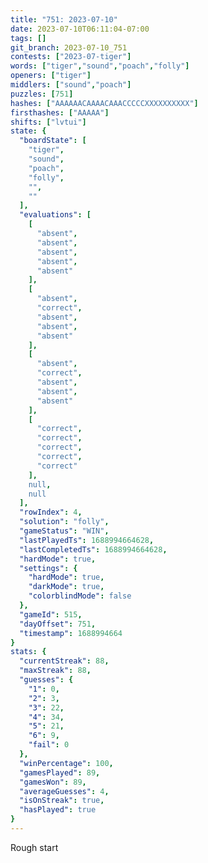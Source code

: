 ```yaml
---
title: "751: 2023-07-10"
date: 2023-07-10T06:11:04-07:00
tags: []
git_branch: 2023-07-10_751
contests: ["2023-07-tiger"]
words: ["tiger","sound","poach","folly"]
openers: ["tiger"]
middlers: ["sound","poach"]
puzzles: [751]
hashes: ["AAAAAACAAAACAAACCCCCXXXXXXXXXX"]
firsthashes: ["AAAAA"]
shifts: ["lvtui"]
state: {
  "boardState": [
    "tiger",
    "sound",
    "poach",
    "folly",
    "",
    ""
  ],
  "evaluations": [
    [
      "absent",
      "absent",
      "absent",
      "absent",
      "absent"
    ],
    [
      "absent",
      "correct",
      "absent",
      "absent",
      "absent"
    ],
    [
      "absent",
      "correct",
      "absent",
      "absent",
      "absent"
    ],
    [
      "correct",
      "correct",
      "correct",
      "correct",
      "correct"
    ],
    null,
    null
  ],
  "rowIndex": 4,
  "solution": "folly",
  "gameStatus": "WIN",
  "lastPlayedTs": 1688994664628,
  "lastCompletedTs": 1688994664628,
  "hardMode": true,
  "settings": {
    "hardMode": true,
    "darkMode": true,
    "colorblindMode": false
  },
  "gameId": 515,
  "dayOffset": 751,
  "timestamp": 1688994664
}
stats: {
  "currentStreak": 88,
  "maxStreak": 88,
  "guesses": {
    "1": 0,
    "2": 3,
    "3": 22,
    "4": 34,
    "5": 21,
    "6": 9,
    "fail": 0
  },
  "winPercentage": 100,
  "gamesPlayed": 89,
  "gamesWon": 89,
  "averageGuesses": 4,
  "isOnStreak": true,
  "hasPlayed": true
}
---
```

<!-- more -->
Rough start
